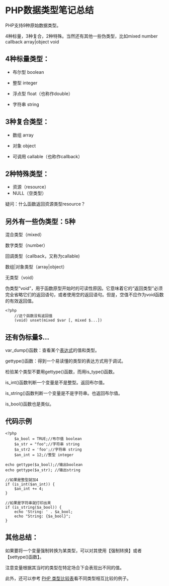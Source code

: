 # PHP数据类型笔记总结

PHP支持9种原始数据类型。

4种标量，3种复合，2种特殊。当然还有其他一些伪类型，比如mixed number callback array|object void

## 4种标量类型：

* 布尔型 boolean

* 整型 integer

* 浮点型 float（也称作double）

* 字符串 string

  

## 3种复合类型：

* 数组 array

* 对象 object

* 可调用 callable（也称作callback）

  

## 2种特殊类型：

* 资源（resource）
* NULL（空类型）

疑问：什么函数返回资源类型resource？



## 另外有一些伪类型：5种

混合类型（mixed）

数字类型（number）

回调类型（callback，又称为callable)

数组|对象类型（array|object）

无类型（void）

伪类型“void”，用于函数原型开始时的可读性原因。它意味着它的“返回类型”必须完全省略它们的返回语句，或者使用空的返回语句。但是，空值不应作为void函数的有效返回值。

~~~
<?php
    //这个函数没有返回值
    (void) unset(mixed $var [, mixed $...])
~~~



## 还有伪标量$...

var_dump()函数：查看某个[表达式](https://www.php.net/manual/zh/language.expressions.php)的值和类型。

gettype()函数：得到一个易读懂的类型的表达方式用于调试。

检验某个类型不要用gettype()函数，而用is_type()函数。

is_int()函数判断一个变量是不是整型。返回布尔值。

is_string()函数判断一个变量是不是字符串。也返回布尔值。

is_bool()函数也是类似。



## 代码示例

~~~php//
<?php
    $a_bool = TRUE;//布尔值 boolean
    $a_str = "foo";//字符串 string
    $a_str2 = 'foo';//字符串 string
    $an_int = 12;//整型 integer
    
echo gettype($a_bool);//输出boolean
echo gettype($a_str); //输出string

//如果是整型就加4
if (is_int($an_int)) {
    $an_int += 4;
}

//如果是字符串就打印出来
if (is_string($a_bool)) {
    echo 'String: ' . $a_bool;
    echo "String: {$a_bool}";
}
~~~

## 其他总结：

如果要将一个变量强制转换为某类型，可以对其使用【强制转换】或者【settype()函数】。

注意变量根据其当时的类型在特定场合下会表现出不同的值。

此外，还可以参考 [PHP 类型比较表](https://www.php.net/manual/zh/types.comparisons.php)看不同类型相互比较的例子。